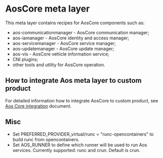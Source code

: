 # AosCore meta layer

This meta layer contains recipes for AosCore components such as:

* aos-communicationmanager - AosCore communication manager;
* aos-iamanager - AosCore identity and access manager;
* aos-servicemanager - AosCore service manager;
* aos-updatemanager - AosCore update manager;
* aos-vis - AosCore vehicle information service;
* CNI plugins;
* other tools and utility for AosCore operation.

## How to integrate Aos meta layer to custom product

For detailed information how to integrate AosCore to custom product,
see [Aos Core integration](doc/integration.md) document.

## Misc

* Set PREFERRED_PROVIDER_virtual/runc = "runc-opencontainers" to build runc from opencontainers.
* Set AOS_RUNNER to define which runner will be used to run Aos services. Currently supported: runc and crun.
Default is crun.
